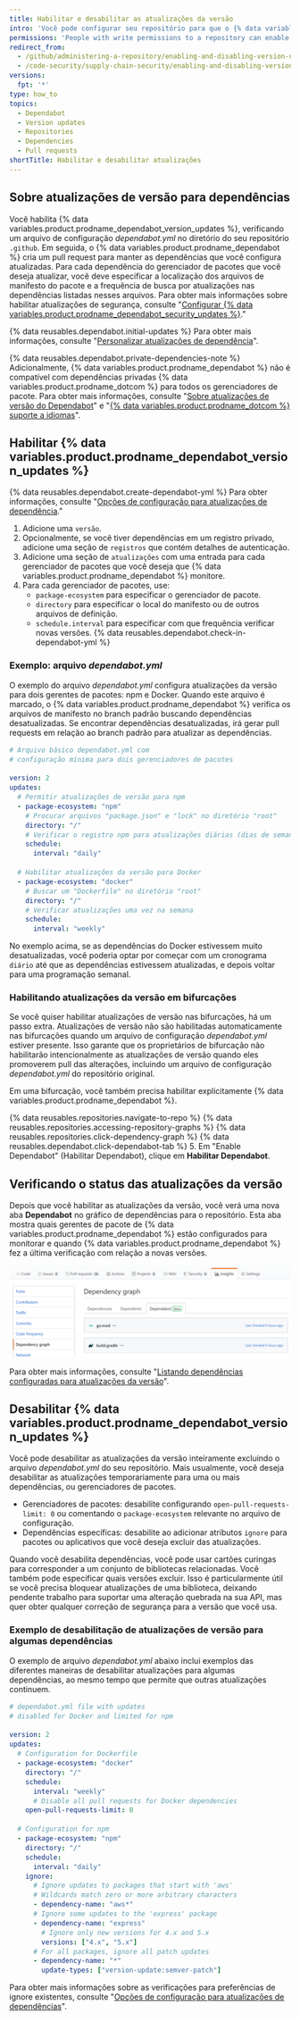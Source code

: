 ```yaml
---
title: Habilitar e desabilitar as atualizações da versão
intro: 'Você pode configurar seu repositório para que o {% data variables.product.prodname_dependabot %} atualize automaticamente os pacotes que você usa.'
permissions: 'People with write permissions to a repository can enable or disable {% data variables.product.prodname_dependabot_version_updates %} for the repository.'
redirect_from:
  - /github/administering-a-repository/enabling-and-disabling-version-updates
  - /code-security/supply-chain-security/enabling-and-disabling-version-updates
versions:
  fpt: '*'
type: how_to
topics:
  - Dependabot
  - Version updates
  - Repositories
  - Dependencies
  - Pull requests
shortTitle: Habilitar e desabilitar atualizações
---
```


<!--Marketing-LINK: From /features/security/software-supply-chain page "About version updates for dependencies".-->

## Sobre atualizações de versão para dependências

Você habilita {% data variables.product.prodname_dependabot_version_updates %}, verificando um arquivo de configuração *dependabot.yml* no diretório do seu repositório `.github`. Em seguida, o {% data variables.product.prodname_dependabot %} cria um pull request para manter as dependências que você configura atualizadas. Para cada dependência do gerenciador de pacotes que você deseja atualizar, você deve especificar a localização dos arquivos de manifesto do pacote e a frequência de busca por atualizações nas dependências listadas nesses arquivos. Para obter mais informações sobre habilitar atualizações de segurança, consulte "[Configurar {% data variables.product.prodname_dependabot_security_updates %}](/github/managing-security-vulnerabilities/configuring-dependabot-security-updates)."

{% data reusables.dependabot.initial-updates %} Para obter mais informações, consulte "[Personalizar atualizações de dependência](/github/administering-a-repository/customizing-dependency-updates)".

{% data reusables.dependabot.private-dependencies-note %} Adicionalmente, {% data variables.product.prodname_dependabot %} não é compatível com dependências privadas {% data variables.product.prodname_dotcom %} para todos os gerenciadores de pacote. Para obter mais informações, consulte "[Sobre atualizações de versão do Dependabot](/github/administering-a-repository/about-dependabot-version-updates#supported-repositories-and-ecosystems)" e "[{% data variables.product.prodname_dotcom %} suporte a idiomas](/github/getting-started-with-github/github-language-support)".

## Habilitar {% data variables.product.prodname_dependabot_version_updates %}

{% data reusables.dependabot.create-dependabot-yml %} Para obter informações, consulte "[Opções de configuração para atualizações de dependência](/github/administering-a-repository/configuration-options-for-dependency-updates)."
1. Adicione uma `versão`.
1. Opcionalmente, se você tiver dependências em um registro privado, adicione uma seção de `registros` que contém detalhes de autenticação.
1. Adicione uma seção de `atualizações` com uma entrada para cada gerenciador de pacotes que você deseja que {% data variables.product.prodname_dependabot %} monitore.
1. Para cada gerenciador de pacotes, use:
    - `package-ecosystem` para especificar o gerenciador de pacote.
    - `directory` para especificar o local do manifesto ou de outros arquivos de definição.
    - `schedule.interval` para especificar com que frequência verificar novas versões.
{% data reusables.dependabot.check-in-dependabot-yml %}

### Exemplo: arquivo *dependabot.yml*

O exemplo do arquivo *dependabot.yml* configura atualizações da versão para dois gerentes de pacotes: npm e Docker. Quando este arquivo é marcado, o {% data variables.product.prodname_dependabot %} verifica os arquivos de manifesto no branch padrão buscando dependências desatualizadas. Se encontrar dependências desatualizadas, irá gerar pull requests em relação ao branch padrão para atualizar as dependências.

```yaml
# Arquivo básico dependabot.yml com
# configuração mínima para dois gerenciadores de pacotes

version: 2
updates:
  # Permitir atualizações de versão para npm
  - package-ecosystem: "npm"
    # Procurar arquivos "package.json" e "lock" no diretório "root"
    directory: "/"
    # Verificar o registro npm para atualizações diárias (dias de semana)
    schedule:
      interval: "daily"

  # Habilitar atualizações da versão para Docker
  - package-ecosystem: "docker"
    # Buscar um "Dockerfile" no diretório "root"
    directory: "/"
    # Verificar atualizações uma vez na semana
    schedule:
      interval: "weekly"
```

No exemplo acima, se as dependências do Docker estivessem muito desatualizadas, você poderia optar por começar com um cronograma `diário` até que as dependências estivessem atualizadas, e depois voltar para uma programação semanal.

### Habilitando atualizações da versão em bifurcações

Se você quiser habilitar atualizações de versão nas bifurcações, há um passo extra. Atualizações de versão não são habilitadas automaticamente nas bifurcações quando um arquivo de configuração *dependabot.yml* estiver presente. Isso garante que os proprietários de bifurcação não habilitarão intencionalmente as atualizações de versão quando eles promoverem pull das alterações, incluindo um arquivo de configuração *dependabot.yml* do repositório original.

Em uma bifurcação, você também precisa habilitar explicitamente {% data variables.product.prodname_dependabot %}.

{% data reusables.repositories.navigate-to-repo %}
{% data reusables.repositories.accessing-repository-graphs %}
{% data reusables.repositories.click-dependency-graph %}
{% data reusables.dependabot.click-dependabot-tab %}
5. Em "Enable Dependabot" (Habilitar Dependabot), clique em **Habilitar Dependabot**.

## Verificando o status das atualizações da versão

Depois que você habilitar as atualizações da versão, você verá uma nova aba **Dependabot** no gráfico de dependências para o repositório. Esta aba mostra quais gerentes de pacote de {% data variables.product.prodname_dependabot %} estão configurados para monitorar e quando {% data variables.product.prodname_dependabot %} fez a última verificação com relação a novas versões.

![Aba de Insights do Repositório, gráfico de dependências, aba Dependabot](/assets/images/help/dependabot/dependabot-tab-view-beta.png)

Para obter mais informações, consulte "[Listando dependências configuradas para atualizações da versão](/github/administering-a-repository/listing-dependencies-configured-for-version-updates)".

## Desabilitar {% data variables.product.prodname_dependabot_version_updates %}

Você pode desabilitar as atualizações da versão inteiramente excluindo o arquivo *dependabot.yml* do seu repositório. Mais usualmente, você deseja desabilitar as atualizações temporariamente para uma ou mais dependências, ou gerenciadores de pacotes.

- Gerenciadores de pacotes: desabilite configurando `open-pull-requests-limit: 0` ou comentando o `package-ecosystem` relevante no arquivo de configuração.
- Dependências específicas: desabilite ao adicionar atributos `ignore` para pacotes ou aplicativos que você deseja excluir das atualizações.

Quando você desabilita dependências, você pode usar cartões curingas para corresponder a um conjunto de bibliotecas relacionadas. Você também pode especificar quais versões excluir. Isso é particularmente útil se você precisa bloquear atualizações de uma biblioteca, deixando pendente trabalho para suportar uma alteração quebrada na sua API, mas quer obter qualquer correção de segurança para a versão que você usa.

### Exemplo de desabilitação de atualizações de versão para algumas dependências

O exemplo de arquivo *dependabot.yml* abaixo inclui exemplos das diferentes maneiras de desabilitar atualizações para algumas dependências, ao mesmo tempo que permite que outras atualizações continuem.

```yaml
# dependabot.yml file with updates
# disabled for Docker and limited for npm

version: 2
updates:
  # Configuration for Dockerfile
  - package-ecosystem: "docker"
    directory: "/"
    schedule:
      interval: "weekly"
      # Disable all pull requests for Docker dependencies
    open-pull-requests-limit: 0

  # Configuration for npm
  - package-ecosystem: "npm"
    directory: "/"
    schedule:
      interval: "daily"
    ignore:
      # Ignore updates to packages that start with 'aws'
      # Wildcards match zero or more arbitrary characters
      - dependency-name: "aws*"
      # Ignore some updates to the 'express' package
      - dependency-name: "express"
        # Ignore only new versions for 4.x and 5.x
        versions: ["4.x", "5.x"]
      # For all packages, ignore all patch updates
      - dependency-name: "*"
        update-types: ["version-update:semver-patch"]
```

Para obter mais informações sobre as verificações para preferências de ignore existentes, consulte "[Opções de configuração para atualizações de dependências](/github/administering-a-repository/configuration-options-for-dependency-updates#ignore)".
